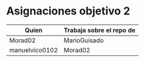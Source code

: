 # Asignaciones objetivo 2

| Quien | Trabaja sobre el repo de |
|------------|---------------------|
| Morad02    | MarioGuisado        |
| manuelvico0102| Morad02          |
